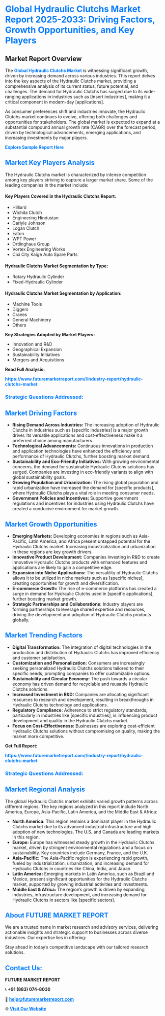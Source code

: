 <h1 style="color: #007BFF;">Global Hydraulic Clutchs Market Report 2025-2033: Driving Factors, Growth Opportunities, and Key Players</h1>

<section id="overview">
<h2>Market Report Overview</h2>
<p>The <a href="https://www.futuremarketreport.com//industry-report/hydraulic-clutchs-market" style="color: #007BFF; text-decoration: none;"><strong>Global Hydraulic Clutchs Market</strong></a> is witnessing significant growth, driven by increasing demand across various industries. This report delves into the key aspects of the Hydraulic Clutchs market, providing a comprehensive analysis of its current status, future potential, and challenges. The demand for Hydraulic Clutchs has surged due to its wide-ranging applications in industries such as [insert industries], making it a critical component in modern-day [applications].</p>
<p>As consumer preferences shift and industries innovate, the Hydraulic Clutchs market continues to evolve, offering both challenges and opportunities for stakeholders. The global market is expected to expand at a substantial compound annual growth rate (CAGR) over the forecast period, driven by technological advancements, emerging applications, and increasing investments by major players.</p>
</section>

<section id="overview">
<p><a href="https://www.futuremarketreport.com//request-sample/reportId=52384" style="color: #007BFF; text-decoration: none;"><strong>Explore Sample Report Here</strong></a></p>
</section>

<section id="key-players">
<h2 style="color: #007BFF;">Market Key Players Analysis</h2>
<p>The Hydraulic Clutchs market is characterized by intense competition among key players striving to capture a larger market share. Some of the leading companies in the market include:</p>
<h4>Key Players Covered in the Hydraulic Clutchs Report:</h4>
<ul><li>Hilliard</li><li>Wichita Clutch</li><li>Engineering Hindustan</li><li>Carlyle Johnson</li><li>Logan Clutch</li><li>Eaton</li><li>WPT Power</li><li>Ortlinghaus Group</li><li>Vortex Engineering Works</li><li>Cixi City Kaige Auto Spare Parts</li></ul>
<h4>Hydraulic Clutchs Market Segmentation by Type:</h4>
<ul><li>Rotary Hydraulic Cylinder</li><li>Fixed-Hydraulic Cylinder</li></ul>

<h4>Hydraulic Clutchs Market Segmentation by Application:</h4>
<ul><li>Machine Tools</li><li>Diggers</li><li>Cranes</li><li>General Machinery</li><li>Others</li></ul>
<p><strong>Key Strategies Adopted by Market Players:</strong></p>
<ul>
<li>Innovation and R&D</li>
<li>Geographical Expansion</li>
<li>Sustainability Initiatives</li>
<li>Mergers and Acquisitions</li>
</ul>
</section>

<section>
<p><strong>Read Full Analysis: </strong></p><a href="https://www.futuremarketreport.com//industry-report/hydraulic-clutchs-market" style="color: #007BFF; text-decoration: none;"><strong>https://www.futuremarketreport.com//industry-report/hydraulic-clutchs-market</strong></a>
<h3 style="color: #007BFF;">Strategic Questions Addressed:</h3>
</section>

<section id="driving-factors">
<h2 style="color: #007BFF;">Market Driving Factors</h2>
<ul>
<li><strong>Rising Demand Across Industries:</strong> The increasing adoption of Hydraulic Clutchs in industries such as [specific industries] is a major growth driver. Its versatile applications and cost-effectiveness make it a preferred choice among manufacturers.</li>
<li><strong>Technological Advancements:</strong> Continuous innovations in production and application technologies have enhanced the efficiency and performance of Hydraulic Clutchs, further boosting market demand.</li>
<li><strong>Sustainability and Eco-Friendly Initiatives:</strong> With growing environmental concerns, the demand for sustainable Hydraulic Clutchs solutions has surged. Companies are investing in eco-friendly variants to align with global sustainability goals.</li>
<li><strong>Growing Population and Urbanization:</strong> The rising global population and rapid urbanization have increased the demand for [specific products], where Hydraulic Clutchs plays a vital role in meeting consumer needs.</li>
<li><strong>Government Policies and Incentives:</strong> Supportive government regulations and incentives for industries using Hydraulic Clutchs have created a conducive environment for market growth.</li>
</ul>
</section>

<section id="growth-opportunities">
<h2 style="color: #007BFF;">Market Growth Opportunities</h2>
<ul>
<li><strong>Emerging Markets:</strong> Developing economies in regions such as Asia-Pacific, Latin America, and Africa present untapped potential for the Hydraulic Clutchs market. Increasing industrialization and urbanization in these regions are key growth drivers.</li>
<li><strong>Innovative Product Development:</strong> Companies investing in R&D to create innovative Hydraulic Clutchs products with enhanced features and applications are likely to gain a competitive edge.</li>
<li><strong>Expansion into Niche Applications:</strong> The versatility of Hydraulic Clutchs allows it to be utilized in niche markets such as [specific niches], creating opportunities for growth and diversification.</li>
<li><strong>E-commerce Growth:</strong> The rise of e-commerce platforms has created a surge in demand for Hydraulic Clutchs used in [specific applications], further boosting market growth.</li>
<li><strong>Strategic Partnerships and Collaborations:</strong> Industry players are forming partnerships to leverage shared expertise and resources, driving the development and adoption of Hydraulic Clutchs products globally.</li>
</ul>
</section>

<section id="trending-factors">
<h2 style="color: #007BFF;">Market Trending Factors</h2>
<ul>
<li><strong>Digital Transformation:</strong> The integration of digital technologies in the production and distribution of Hydraulic Clutchs has improved efficiency and customer satisfaction.</li>
<li><strong>Customization and Personalization:</strong> Consumers are increasingly seeking personalized Hydraulic Clutchs solutions tailored to their specific needs, prompting companies to offer customizable options.</li>
<li><strong>Sustainability and Circular Economy:</strong> The push towards a circular economy has driven demand for recyclable and reusable Hydraulic Clutchs solutions.</li>
<li><strong>Increased Investment in R&D:</strong> Companies are allocating significant resources to research and development, resulting in breakthroughs in Hydraulic Clutchs technology and applications.</li>
<li><strong>Regulatory Compliance:</strong> Adherence to strict regulatory standards, particularly in industries like [specific industries], is influencing product development and quality in the Hydraulic Clutchs market.</li>
<li><strong>Focus on Cost-Effectiveness:</strong> Businesses are exploring cost-efficient Hydraulic Clutchs solutions without compromising on quality, making the market more competitive.</li>
</ul>
</section>

<section>
<p><strong>Get Full Report: </strong></p><a href="https://www.futuremarketreport.com//industry-report/hydraulic-clutchs-market" style="color: #007BFF; text-decoration: none;"><strong>https://www.futuremarketreport.com//industry-report/hydraulic-clutchs-market</strong></a>
<h3 style="color: #007BFF;">Strategic Questions Addressed:</h3>
</section>


<section id="regional-analysis">
<h2 style="color: #007BFF;">Market Regional Analysis</h2>
<p>The global Hydraulic Clutchs market exhibits varied growth patterns across different regions. The key regions analyzed in this report include North America, Europe, Asia-Pacific, Latin America, and the Middle East & Africa:</p>
<ul>
<li><strong>North America:</strong> This region remains a dominant player in the Hydraulic Clutchs market due to its advanced industrial infrastructure and high adoption of new technologies. The U.S. and Canada are leading markets in this region.</li>
<li><strong>Europe:</strong> Europe has witnessed steady growth in the Hydraulic Clutchs market, driven by stringent environmental regulations and a focus on sustainability. Key countries include Germany, France, and the U.K.</li>
<li><strong>Asia-Pacific:</strong> The Asia-Pacific region is experiencing rapid growth, fueled by industrialization, urbanization, and increasing demand for Hydraulic Clutchs in countries like China, India, and Japan.</li>
<li><strong>Latin America:</strong> Emerging markets in Latin America, such as Brazil and Mexico, present significant opportunities for the Hydraulic Clutchs market, supported by growing industrial activities and investments.</li>
<li><strong>Middle East & Africa:</strong> The region’s growth is driven by expanding industries, infrastructure development, and increasing demand for Hydraulic Clutchs in sectors like [specific sectors].</li>
</ul>
</section>

<footer>
<h2 style="color: #007BFF;">About FUTURE MARKET REPORT</h2>
<p>We are a trusted name in market research and advisory services, delivering actionable insights and strategic support to businesses across diverse industries. Our expertise lies in offering:</p>

<p>Stay ahead in today’s competitive landscape with our tailored research solutions.</p>

<h2 style="color: #007BFF;">Contact Us:</h2>
<p><strong>FUTURE MARKET REPORT</strong></p>
<p>📞 <strong>+91 (883) 074-8030</strong></p>
<p>📧 <strong><a href="mailto:help@futuremarketreport.com" style="color: #007BFF;">help@futuremarketreport.com</a></strong></p>
<p>🌐 <strong><a href="https://www.futuremarketreport.com/" style="color: #007BFF;">Visit Our Website</a></strong></p>
</footer>